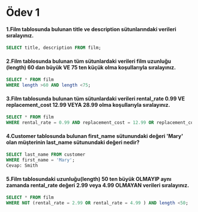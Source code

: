 # Ödev 1
#### 1.Film tablosunda bulunan title ve description sütunlarındaki verileri sıralayınız.
```sql
SELECT title, description FROM film;
```
#### 2.Film tablosunda bulunan tüm sütunlardaki verileri film uzunluğu (length) 60 dan büyük VE 75 ten küçük olma koşullarıyla sıralayınız.
```sql
SELECT * FROM film
WHERE length >60 AND length <75;
```
#### 3.Film tablosunda bulunan tüm sütunlardaki verileri rental_rate 0.99 VE replacement_cost 12.99 VEYA 28.99 olma koşullarıyla sıralayınız.
```sql
SELECT * FROM film
WHERE rental_rate = 0.99 AND replacement_cost = 12.99 OR replacement_cost = 28.99;
```
#### 4.Customer tablosunda bulunan first_name sütunundaki değeri 'Mary' olan müşterinin last_name sütunundaki değeri nedir?
```sql
SELECT last_name FROM customer
WHERE first_name = 'Mary';
Cevap: Smith
```
#### 5.Film tablosundaki uzunluğu(length) 50 ten büyük OLMAYIP aynı zamanda rental_rate değeri 2.99 veya 4.99 OLMAYAN verileri sıralayınız.
```sql
SELECT * FROM film
WHERE NOT (rental_rate = 2.99 OR rental_rate = 4.99 ) AND length <50;
```

